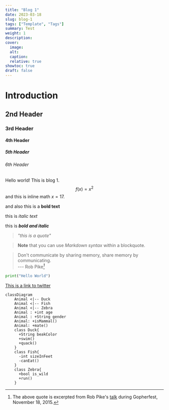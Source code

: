 ```yaml
---
title: "Blog 1"
date: 2023-03-18
slug: blog-1
tags: ["Template", "Tags"]
summary: Test
weight: 1
description: 
cover: 
  image: 
  alt: 
  caption: 
  relative: true
showtoc: true
draft: false
---
```


# Introduction
## 2nd Header
### 3rd Header
#### 4th Header
##### 5th Header
###### 6th Header

Hello world! This is blog 1.
$$f(x)=x^2$$
and this is inline math $x=17$.

and also this is a **bold text**

this is *italic text*

this is ***bold and italic***

> *"this is a quote"*

> **Note** that you can use _Markdown syntax_ within a blockquote.

> Don't communicate by sharing memory, share memory by communicating.  
> --- Rob Pike<cite>[^1]</cite>

[^1]: The above quote is excerpted from Rob Pike's [talk](https://www.youtube.com/watch?v=PAAkCSZUG1c) during Gopherfest, November 18, 2015.

```python
print("Hello World")
```

[This is a link to twitter](https://twitter.com)

```mermaid
classDiagram
    Animal <|-- Duck
    Animal <|-- Fish
    Animal <|-- Zebra
    Animal : +int age
    Animal : +String gender
    Animal: +isMammal()
    Animal: +mate()
    class Duck{
      +String beakColor
      +swim()
      +quack()
    }
    class Fish{
      -int sizeInFeet
      -canEat()
    }
    class Zebra{
      +bool is_wild
      +run()
    }
```